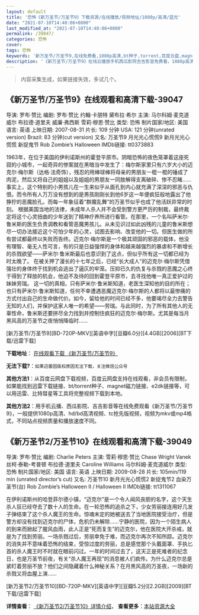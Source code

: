 ```yaml
---
layout: default
title: '恐怖《新万圣节/万圣节9》下载资源/在线播放/视频地址/1080p/高清/蓝光'
date: "2021-07-10T14:40:06+0800"
last_modified_at: "2021-07-10T14:40:06+0800"
permalink: /39047/
categories: 恐怖
cover:
tags: 恐怖
keywords: '新万圣节/万圣节9,在线免费看,1080p高清,bt种子,torrent,百度云盘,magnet,磁力链,迅雷下载资源'
description: '《新万圣节/万圣节9》在线云播放手机西瓜影院吉吉影音免费看，1080p高清bd/hd未删减完整版和tc抢先枪版，mkv/mp4格式，附带bt/torrent种子、magnet/磁力链、百度云盘、网盘资源迅雷下载链接'
---
```


>内容采集生成，如果链接失效，多试几个。


## 《新万圣节/万圣节9》在线观看和高清下载-39047

导演: 罗布·赞比 编剧: 罗布·赞比 约翰·卡朋特 黛布拉·希尔 主演: 马尔科姆·麦克道威尔 布拉德·道里夫 威廉·弗西斯 雪莉·穆恩·赞比 类型: 恐怖 制片国家/地区: 美国 语言: 英语 上映日期: 2007-08-31 片长: 109 分钟 USA: 121 分钟(unrated version) Brazil: 83 分钟(cut version) 又名: 万圣节9 月光光心慌慌9 新月光光心慌慌 新捉鬼节 Rob Zombie’s Halloween IMDb链接: tt0373883

1963年，在位于美国的伊利诺斯州的霍登平原市。阴暗恐怖的夜色笼罩着这座死寂的小城市，一起奇异的惨案就在黑暗当中发生了：梅尔斯家里只有六岁大小的迈克尔·梅尔斯（达格·法奇饰），残忍的用棒球棒将母亲的男朋友一棍一棍的锤成了肉泥，然后又将自己的姐姐以及姐姐的男朋友一同肢解得支离破碎、惨不忍睹…… 事实上，这个特别的小男孩儿在一生来似乎从面孔到内心就充满了深深的邪恶与仇恨。而令所有人万万没有想到的是男孩刚刚长到他6岁这一年便疯狂般地露出了他狰狞的恶魔脸孔。而每一年象征着“群魔乱舞”的万圣节似乎也成了他活跃异常的时刻。 根据美国当地的法律，未成年人杀人并不会受到警方更严厉的制裁，最终裁定将这个心灵扭曲的少年送到了精神疗养所进行看管。在那里，一个名叫萨米尔·鲁米斯的医生负责调教和看管恶魔男孩儿。从未见识过如此凶残的儿童的鲁米斯想尽一切办法接近这个可怕少年的心灵，试图去影响、改变他的一切。但医生做的所有尝试都最终以失败而告终。迈克尔·梅尔斯是一个极其顽固的邪恶的载体，他没有理智、毫无人性可言，有的只是日益强悍的身体和越来越强烈的暴虐和不断增长的杀戮欲望——萨米尔·鲁米斯最后也意识到了这点，但似乎所有这一切都已经为时太晚了。 在被关押了漫长的十七年之后，已经“长大成人”的迈克尔·梅尔斯凭借强壮的身体终于找到机会逃出了逼仄的牢笼。压抑已久的仇复与杀戮的恶魔之心终于得到了释放的机会，他迫不及待的回到霍登平原市，去寻找他唯一真正爱护过的妹妹劳瑞。 这一切的真相，只有萨米尔·鲁米斯知道，老医生深知他的目的所在；也只有萨米尔·鲁米斯知道，任何不幸遭遇恶魔迈克尔·梅尔斯的人都将以最惨痛的方式付出自己的生命做代价。如今，留给他的时间已经不多，他要竭尽全力去警告无知的人们，并保护这家人唯一的希望——劳瑞。与此同时，为了所有其他人的无辜性命，鲁米斯还要拼尽全力找到并控制住疯狂的迈克尔·梅尔斯。尤其是每当月黑风高的万圣节之夜悄悄降临时……


[新万圣节/万圣节9][BD-720P-MKV][英语中字][豆瓣6.0分][4.4GB][2006][BT下载/迅雷下载]

**下载地址**： [在线观看下载 《新万圣节/万圣节9》](https://www.btdx8.com/torrent/halloween_2007.html) 


**无法下载?**：`如果迅雷因版权原因无法下载，关注微信公众号 `

**其他方法1**：从百度云网盘下载视频，百度云网盘支持在线观看，非会员有限制，如果能找到迅雷下载链接、bt/torrent种子、magnet磁力链接、e2dk链接等，可以用迅雷、比特彗星等工具将完整视频下载到本地。

**其他方法2**：用手机云播、西瓜影院、吉吉影音等在线免费观看《新万圣节/万圣节9》，一般提供1080p高清、hd/bd高清视频、tc抢先版视频，视频为mkv或mp4格式，不同站点视频质量和播放速度不同。


## 《新万圣节2/万圣节10》在线观看和高清下载-39049

导演: 罗布·赞比 编剧: Charlie Peters 主演: 雪莉·穆恩·赞比 Chase Wright Vanek 丝柯·泰勒-考普顿 布拉德·道里夫 Caroline Williams 马尔科姆·麦克道威尔 类型: 恐怖 制片国家/地区: 美国 语言: 英语 上映日期: 2009-08-28 片长: 105min/119 min (unrated director’s cut) 又名: 万圣节10 新月光光心慌慌2 新捉鬼节2 血染万圣节(台) Rob Zombie’s Halloween II / Halloween II IMDb链接: tt1311067

在伊利诺斯州的哈登菲尔德小镇，“迈克尔”是一个令人闻风丧胆的名字，这个天生杀人狂已经夺去了数十人的生命。在一轮恐怖的追杀之下，少女劳丽接连用好几发子弹结束了这个杀人魔王的生命。惊魂未定的她被送去了当地医院接受治疗，但是警方却没有找到迈克尔的尸体，危机仍未解除……宁静的医院，因为一个陌生病人的到来而掀起了腥风血雨，此人正是“死而复生”的迈克尔，他在医院大开杀戒，就是为了找到劳丽。一场杀戮过后，劳丽幸免于难，而迈克尔再次不知所踪。迈克尔的消失并不意味着恐怖的结束，受惊过度的劳丽，总是感觉那个头戴面罩、手执匕首的杀人魔王时不时就在眼前闪过。一年的时间过去了，这天正是死难者的纪念日，也是万圣节前夜，有关“杀人魔王再现”的消息被人们疯传。为什么迈克尔总是紧盯着劳丽不放？他们之间隐藏着什么神秘关系？在月黑风高的万圣夜，一场新的杀戮又将血腥上演……


[新万圣节2/万圣节10][BD-720P-MKV][英语中字][豆瓣5.2分][2.2GB][2009][BT下载/迅雷下载]

**详情查看**： [《新万圣节2/万圣节10》详情介绍](/movie/39049/)， **查看更多**：[本站资源大全](/movie/t/all/)

